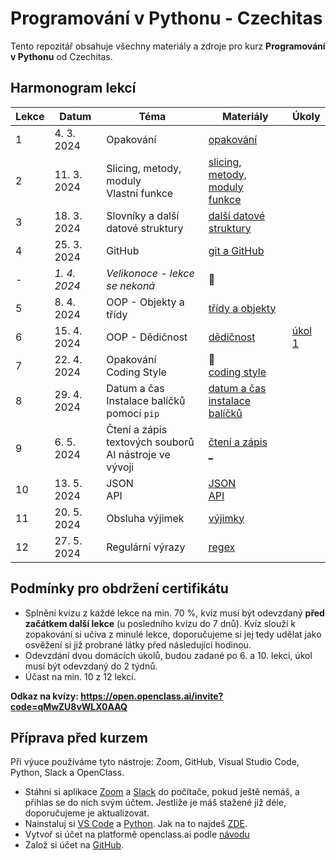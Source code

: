 # Programování v Pythonu - Czechitas

Tento repozitář obsahuje všechny materiály a zdroje pro kurz **Programování v Pythonu** od Czechitas. 

## Harmonogram lekcí
| Lekce | Datum | Téma | Materiály | Úkoly |
|---|---|---|---|---|
| 1 | 4. 3. 2024 | Opakování | [opakování](https://kodim.cz/czechitas/uvod-do-progr-2/uvod-do-programovani-2/uvod/uvod) |  |
| 2 | 11. 3. 2024 | Slicing, metody, moduly<br>Vlastní funkce | [slicing, metody, moduly](https://kodim.cz/czechitas/uvod-do-progr-2/uvod-do-programovani-2/slicing-metody-moduly/slicing)<br> [funkce](https://kodim.cz/programovani/uvod-do-progr-2/uvod-do-programovani-2/vlastni-funkce/funkce) |  |
| 3 | 18. 3. 2024 | Slovníky a další datové struktury | [další datové struktury](https://kodim.cz/czechitas/uvod-do-progr-2/uvod-do-programovani-2/slovniky/n-tice) |  |
| 4 | 25. 3. 2024 | GitHub | [git a GitHub](https://kodim.cz/czechitas/daweb/zaklady-gitu/uvod-do-gitu/system-git) |  |
| *-* | *1. 4. 2024* | *Velikonoce - lekce se nekoná* | 🐣 |  |
| 5 | 8. 4. 2024 | OOP - Objekty a třídy | [třídy a objekty](https://kodim.cz/czechitas/python-oop/lekce/tridy/tridy) |  |
| 6 | 15. 4. 2024 | OOP - Dědičnost | [dědičnost](https://kodim.cz/czechitas/python-oop/lekce/dedicnost/dedicnost) | [úkol 1](ukoly/01-rozvazka-pizzy.md) |
| 7 | 22. 4. 2024 | Opakování<br>Coding Style  | 🎁 <br>[coding style](https://kodim.cz/czechitas/uvod-do-progr-2/bonusy/coding-style/coding-style) |  |
| 8 | 29. 4. 2024 | Datum a čas<br>Instalace balíčků pomocí `pip` | [datum a čas](https://kodim.cz/analyza-dat/python-data-1/bonusy/datum/datum)<br>[instalace balíčků](https://kodim.cz/programovani/uvod-do-progr-2/bonusy/balicky-z-internetu/lesson)  |  |
| 9 | 6. 5. 2024 | Čtení a zápis textových souborů<br>AI nástroje ve vývoji | [čtení a zápis](https://kodim.cz/programovani/uvod-do-progr-2/uvod-do-programovani-2/soubory/cteni-souboru)<br> [_]()|  |
| 10 | 13. 5. 2024 | JSON<br>API | [JSON](https://kodim.cz/czechitas/uvod-do-progr-2/uvod-do-programovani-2/json/format-json)<br>[API](https://kodim.cz/czechitas/uvod-do-progr-2/uvod-do-programovani-2/json/json-api) |  |
| 11 | 20. 5. 2024 | Obsluha výjimek | [výjimky](https://kodim.cz/czechitas/uvod-do-progr-2/bonusy/vyjimky/chyby-v-programu) |  |
| 12 | 27. 5. 2024 | Regulární výrazy | [regex](https://kodim.cz/czechitas/python-data-1/ziskavani-dat/regularni-vyrazy/regularni-vyrazy) |  |


## Podmínky pro obdržení certifikátu
- Splnění kvízu z každé lekce na min. 70 %, kvíz musí být odevzdaný **před začátkem další lekce** (u posledního kvízu do 7 dnů). Kvíz slouží k zopakování si učiva z minulé lekce, doporučujeme si jej tedy udělat jako osvěžení si již probrané látky před následující hodinou.
- Odevzdání dvou domácích úkolů, budou zadané po 6. a 10. lekci, úkol musí být odevzdaný do 2 týdnů.
- Účast na min. 10 z 12 lekcí.

**Odkaz na kvízy: https://open.openclass.ai/invite?code=qMwZU8vWLX0AAQ**


## Příprava před kurzem
Při výuce používáme tyto nástroje: Zoom, GitHub, Visual Studio Code, Python, Slack a OpenClass.

- Stáhni si aplikace [Zoom](https://zoom.us/download) a [Slack](https://slack.com/) do počítače, pokud ještě nemáš, a přihlas se do nich svým účtem. Jestliže je máš stažené již déle, doporučujeme je aktualizovat.
- Nainstaluj si [VS Code](https://code.visualstudio.com/download) a [Python](https://marketplace.visualstudio.com/items?itemName=ms-python.python). Jak na to najdeš [ZDE](https://kodim.cz/programovani/uvod-do-progr-1/priprava/jazyky-nastroje/instalace-python).
- Vytvoř si účet na platformě openclass.ai podle [návodu](jak-na-kvizy.md)
- Založ si účet na [GitHub](https://github.com/).